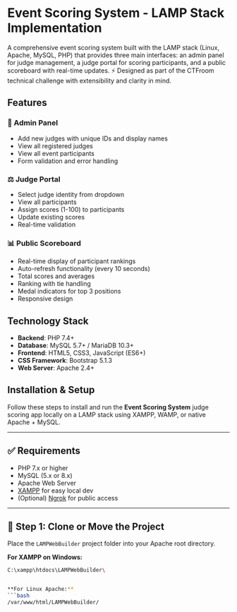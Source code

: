 # Event Scoring System - LAMP Stack Implementation

A comprehensive event scoring system built with the LAMP stack (Linux, Apache, MySQL, PHP) that provides three main interfaces: an admin panel for judge management, a judge portal for scoring participants, and a public scoreboard with real-time updates.
⚡ Designed as part of the CTFroom technical challenge with extensibility and clarity in mind.

## Features

### 🔧 Admin Panel
- Add new judges with unique IDs and display names
- View all registered judges
- View all event participants
- Form validation and error handling

### ⚖️ Judge Portal
- Select judge identity from dropdown
- View all participants
- Assign scores (1-100) to participants
- Update existing scores
- Real-time validation

### 📊 Public Scoreboard
- Real-time display of participant rankings
- Auto-refresh functionality (every 10 seconds)
- Total scores and averages
- Ranking with tie handling
- Medal indicators for top 3 positions
- Responsive design

## Technology Stack

- **Backend**: PHP 7.4+
- **Database**: MySQL 5.7+ / MariaDB 10.3+
- **Frontend**: HTML5, CSS3, JavaScript (ES6+)
- **CSS Framework**: Bootstrap 5.1.3
- **Web Server**: Apache 2.4+

## Installation & Setup

Follow these steps to install and run the **Event Scoring System** judge scoring app locally on a LAMP stack using XAMPP, WAMP, or native Apache + MySQL.

---

## ✅ Requirements

- PHP 7.x or higher
- MySQL (5.x or 8.x)
- Apache Web Server
- [XAMPP](https://www.apachefriends.org/) for easy local dev
- (Optional) [Ngrok](https://ngrok.com/) for public access

---

## 📂 Step 1: Clone or Move the Project

Place the `LAMPWebBuilder` project folder into your Apache root directory.

**For XAMPP on Windows:**
```bash
C:\xampp\htdocs\LAMPWebBuilder\


**For Linux Apache:**
```bash
/var/www/html/LAMPWebBuilder/ 
